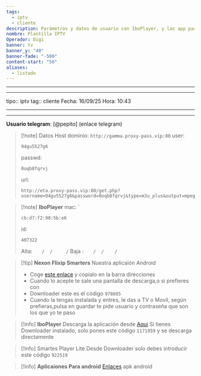 ```yaml
---
tags:
  - iptv
  - cliente
description: Parámetros y datos de usuario con IboPlayer, y las app para android
nombre: Plantilla IPTV
Operador: Digi
banner: tv
banner_y: "40"
banner-fade: "-500"
content-start: "50"
aliases:
  - listado
---
```



---
---
tipo:: iptv
tag:: cliente
Fecha: 16/09/25
Hora: 10:43

---
---




**Usuario telegram**: [@pepito] (enlace telegram)


>[!note] Datos Host
>dominio: `http://gamma.proxy-pass.vip:80`
>user:
>``` 
>94gu5527g6
>```
>passwd: 
>```
>0oqb8fqrvj
>```
>url: 
>```
>http://eta.proxy-pass.vip:80/get.php?username=94gu5527g6&password=0oqb8fqrvj&type=m3u_plus&output=mpegts
>```


>[!note] **IboPlayer**
>mac: `
> ```
> cb:d7:f2:98:5b:e6
> ``` 
>id:
>```
> 407322
> ```
> 
> Alta: `   /  /     /` 
> Baja : `   /  /    /`



>[!tip] **Nexon Flixip Smarters**
>Nuestra aplicaión Android
>- Coge [este enlace](http://sw-apps.net/sw_nexon/Android%20App/NEXON_FLIXIP_Smarters.apk) y copialo en la barra direcciones
>- Cuando lo acepte te sale una pantalla de descarga,o si prefieres con
>- Downloader este es el código `978885` 
>- Cuando la tengas instalada y entres, le das a TV o Movil, según prefieras,pulsa en guardar te pide usuario y contraseña que son los que yo te paso

>[!info] **IboPlayer**
>Descarga la aplicación desde  [Aqui](http://ibodesk.com/iboupdate.apk)
Si tienes Downloader instalado, solo pones este código  `1171959` y se descarga directamente

> [!info] Smartes Player Lite
> Desde Downloader solo debes introducir este código `922519`

 >[!info] **Aplicaiones Para android**
 >[Enlaces](http://sw-apps.net/sw_nexon/Android%20App/NEXON-CODE-DOWNLOADER.txt) apk android

